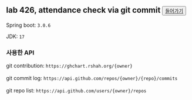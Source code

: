 ## lab 426, attendance check via git commit <button><a href="http://220.67.124.108/">들어가기</a></button>

Spring boot: `3.0.6`

JDK: `17`
### 사용한 API
git contribution: `https://ghchart.rshah.org/{owner}`
<br><br>
git commit log: `https://api.github.com/repos/{owner}/{repo}/commits`
<br><br>
git repo list: `https://api.github.com/users/{owner}/repos`
